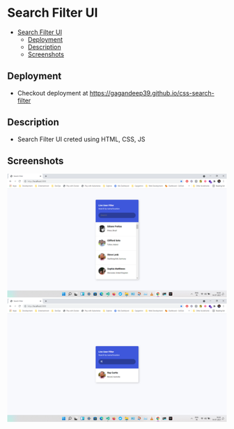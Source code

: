 # Search Filter UI

- [Search Filter UI](#search-filter-ui)
  - [Deployment](#deployment)
  - [Description](#description)
  - [Screenshots](#screenshots)

## Deployment

- Checkout deployment at <https://gagandeep39.github.io/css-search-filter>

## Description

- Search Filter UI creted using HTML, CSS, JS

## Screenshots

![Screenshot 1](./assets/screenshot_1.png)
![Screenshot 2](./assets/screenshot_2.png)
